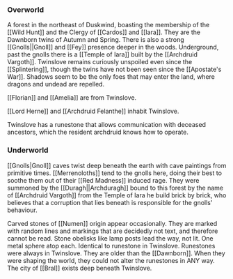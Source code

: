 ### Overworld
A forest in the northeast of Duskwind, boasting the membership of the [[Wild Hunt]] and the Clergy of [[Cardos]] and [[Iara]]. They are the Dawnborn twins of Autumn and Spring. There is also a strong [[Gnolls||Gnoll]] and [[Fey]] presence deeper in the woods. Underground, past the gnolls there is a [[Temple of Iara]] built by the [[Archdruid Vargoth]]. Twinslove remains curiously unspoiled even since the [[Splintering]], though the twins have not been seen since the [[Apostate's War]]. Shadows seem to be the only foes that may enter the land, where dragons and undead are repelled.

[[Florian]] and [[Amelia]] are from Twinslove.

[[Lord Herne]] and [[Archdruid Felanthe]] inhabit Twinslove.

Twinslove has a runestone that allows communication with deceased ancestors, which the resident archdruid knows how to operate.


### Underworld
[[Gnolls|Gnoll]] caves twist deep beneath the earth with cave paintings from primitive times. 
[[Merrenoloths]] tend to the gnolls here, doing their best to soothe them out of their [[Red Madness]] induced rage. They were summoned by the [[Duragh||Archduragh]] bound to this forest by the name of [[Archdruid Vargoth]] from the Temple of Iara he build brick by brick, who believes that a corruption that lies beneath is responsible for the gnolls' behaviour.

Carved stones of [[Numen]] origin appear occasionally. They are marked with random lines and markings that are decidedly not text, and therefore cannot be read.
Stone obelisks like lamp posts lead the way, not lit. One metal sphere atop each. Identical to runestone in Twinslove.
Runestones were always in Twinslove. They are older than the [[Dawnborn]]. When they were shaping the world, they could not alter the runestones in ANY way.
The city of [[Bral]] exists deep beneath Twinslove.